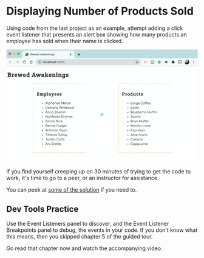 # Displaying Number of Products Sold

Using code from the last project as an example, attempt adding a click event listener that presents an alert box showing how many products an employee has sold when their name is clicked.

![](./images/employee-sales.gif)

If you find yourself creeping up on 30 minutes of trying to get the code to work, it's time to go to a peer, or an instructor for assistance.

You can peek at [some of the solution](./code/employeeSales.js) if you need to.

## Dev Tools Practice

Use the Event Listeners panel to discover, and the Event Listener Breakpoints panel to debug, the events in your code. If you don't know what this means, then you skipped chapter 5 of the guided tour.

Go read that chapter now and watch the accompanying video.